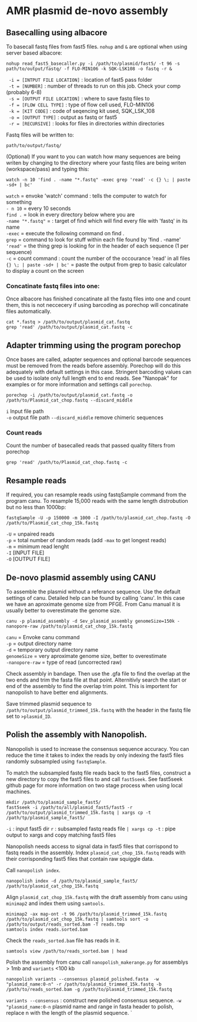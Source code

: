 # AMR plasmid de-novo assembly 

## Basecalling using albacore

To basecall fastq files from fast5 files. `nohup` and `&` are optional when using server based albacore: 

```
nohup read_fast5_basecaller.py -i /path/to/plasmid/fast5/ -t 96 -s path/to/output/fastq/ -f FLO-MIN106 -k SQK-LSK108 -o fastq -r &
```

` -i = [INTPUT FILE LOCATION]` : location of fast5 pass folder  
` -t = [NUMBER]` : number of threads to run on this job. Check your comp (probably 6-8)  
` -s = [OUTPUT FILE LOCATION]` : where to save fastq files to  
` -f = [FLOW CELL TYPE]` : type of flow cell used, FLO-MIN106  
` -k = [KIT CODE]` : code of seqencing kit used, SQK_LSK_108  
` -o = [OUTPUT TYPE]` : output as fastq or fast5  
` -r = [RECURSIVE]` : looks for files in directories within directories  

Fastq files will be written to:  

`path/to/output/fastq/`  

(Optional) If you want to you can watch how many sequences are being writen by changing to the directory 
where your fastq files are being writen (workspace/pass) and typing this:
```
watch -n 10 'find . -name "*.fastq" -exec grep 'read' -c {} \; | paste -sd+ | bc'
```

`watch` = envoke 'watch' command : tells the computer to watch for something  
`- n 10` = every 10 seconds  
`find .` = look in every directory below where you are   
`-name "*.fastq"` = : target of find which will find every file with 'fastq' in its name  
`-exec` = execute the following command on find .  
`grep` = command to look for stuff within each file found by 'find . -name'  
`'read'` = the thing grep is looking for in the header of each sequence (1 per sequence)  
`-c` = count command : count the number of the occourance 'read' in all files  
`{} \; | paste -sd+ | bc'` = paste the output from grep to basic calculator to display a count on the screen  

### Concatinate fastq files into one:

Once albacore has finished concatinate all the fastq files into one and count them, this is not neccecery if using barcoding 
as porechop will concatinate files automatically.
```
cat *.fastq > /path/to/output/plasmid_cat.fastq
grep 'read' /path/to/output/plasmid_cat.fastq -c
```

## Adapter trimming using the program porechop

Once bases are called, adapter sequences and optional barcode sequences must be removed from the reads before assembly.
Porechop will do this adequately with default settings in this case. Stringent barcoding values can be used to isolate only full length 
end to end reads. See "Nanopak" for examples or for more information and settings call `porechop`.

```
porechop -i /path/to/output/plasmid_cat.fastq -o /path/to/Plasmid_cat_chop.fastq --discard_middle
```

`i` Input file path  
`-o` output file path
`--discard_middle` remove chimeric sequences

### Count reads

Count the number of basecalled reads that passed quality filters from porechop 

```
grep 'read' /path/to/Plasmid_cat_chop.fastq -c
```

## Resample reads

If required, you can resample reads using fastqSample command from the program canu.
To resample 15,000 reads with the same length distrobution but no less than 1000bp:

```
fastqSample -U -p 150000 -m 1000 -I /path/to/plasmid_cat_chop.fastq -O /path/to/Plasmid_cat_chop_15k.fastq
```
`-U` = unpaired reads  
`-p` = total number of random reads (add `-max` to get longest reads)  
`-m` = minimum read lenght  
`-I` [INPUT FILE]  
`-O` [OUTPUT FILE]  

## De-novo plasmid assembly using CANU

To assemble the plasmid without a referance sequence. Use the default settings of canu. 
Detailed help can be found by calling 'canu'. 
In this case we have an aproximate genome size from PFGE. From Canu manual it is usually better to overestimate the genome size.

```
canu -p plasmid_assembly -d Sev_plasmid_assembly genomeSize=150k -nanopore-raw /path/to/plasmid_cat_chop_15k.fastq

```

`canu` = Envoke canu command  
`-p` = output directory name  
`-d` = temporary output directory name  
`genomeSize` = very aproximate genome size, better to overestimate  
`-nanopore-raw` = type of read (uncorrected raw)  

Check assembly in bandage. Then use the .gfa file to find the overlap at the two ends and trim the fasta file at that point.
Alternitivly search the start or end of the assembly to find the overlap trim point. This is importent for nanopolish to have
better end alignments. 

Save trimmed plasmid sequence to `/path/to/output/plasmid_trimmed_15k.fastq` with the header in the fastq file set
to `>plasmid_ID`.

## Polish the assembly with Nanopolish.

Nanopolish is used to increase the consensus sequence accuracy. You can reduce the time it takes to index the reads by only indexing the fast5 files randomly subsampled using `fastqSample`. 

To match the subsampled fastq file reads back to the fast5 files, construct a new directory to copy the fast5 files to and call `fast5seek`.
See fast5seek github page for more information on two stage process when using local machines. 

```
mkdir /path/to/plasmid_sample_fast5/
fast5seek -i /path/to/all/plasmid_fast5/fast5 -r /path/to/output/plasmid_trimmed_15k.fastq | xargs cp -t /path/tp/plasmid_sample_fast5/

```
`-i` : input fast5 dir
`r` : subsampled fastq reads file 
`| xargs cp -t` : pipe output to xargs and copy matching fast5 files

Nanopolish needs access to signal data in fast5 files that corrispond to fastq reads in the assembly.
Index `plasmid_cat_chop_15k.fastq` reads with their corrisponding fast5 files that contain raw squiggle data. 

Call `nanopolish index`.

```
nanopolish index -d /path/to/plasmid_sample_fast5/ /path/to/plasmid_cat_chop_15k.fastq
```

Align `plasmid_cat_chop_15k.fastq` with the draft assembly from canu using `minimap2` and index them using `samtools`.

```
minimap2 -ax map-ont -t 96 /path/to/plasmid_trimmed_15k.fastq /path/to/plasmid_cat_chop_15k.fastq | samtools sort -o /path/to/output/reads_sorted.bam -T reads.tmp
samtools index reads.sorted.bam
```

Check the `reads_sorted.bam` file has reads in it.

```
samtools view /path/to/reads_sorted.bam | head
```

Polish the assembly from canu call `nanopolish_makerange.py` for assemblys > 1mb and `variants` <100 kb

```
nanopolish variants --consensus plasmid_polished.fasta  -w "plasmid_name:0-n" -r /path/to/plasmid_trimmed_15k.fastq -b /path/to/reads_sorted.bam -g /path/to/plasmid_trimmed_15k.fastq
```
`variants --consensus` : construct new polished consensus sequence.
`-w "plasmid_name:0-n` plasmid name and range in fasta header to polish, replace n with the length of the plasmid sequence.
`
